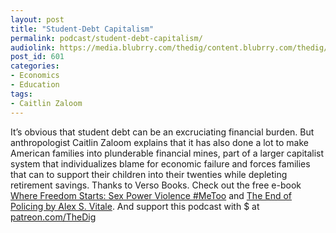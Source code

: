 ```yaml
---
layout: post
title: "Student-Debt Capitalism"
permalink: podcast/student-debt-capitalism/
audiolink: https://media.blubrry.com/thedig/content.blubrry.com/thedig/The_Dig_-_EP_99_-_Zaloom.mp3
post_id: 601
categories: 
- Economics
- Education
tags: 
- Caitlin Zaloom
---
```


It’s obvious that student debt can be an excruciating financial burden. But anthropologist Caitlin Zaloom explains that it has also done a lot to make American families into plunderable financial mines, part of a larger capitalist system that individualizes blame for economic failure and forces families that can to support their children into their twenties while depleting retirement savings. Thanks to Verso Books. Check out the free e-book [Where Freedom Starts: Sex Power Violence #MeToo](versobooks.com/blogs/3635-where-freedom-starts-sex-power-violence-metoo) and [The End of Policing by Alex S. Vitale](versobooks.com/books/2426-the-end-of-policing). And support this podcast with $ at [patreon.com/TheDig](patreon.com/TheDig)
 